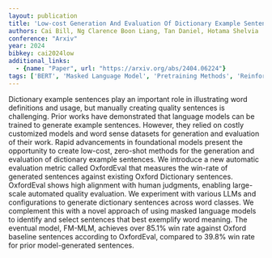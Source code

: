 ```yaml
---
layout: publication
title: 'Low-cost Generation And Evaluation Of Dictionary Example Sentences'
authors: Cai Bill, Ng Clarence Boon Liang, Tan Daniel, Hotama Shelvia
conference: "Arxiv"
year: 2024
bibkey: cai2024low
additional_links:
  - {name: "Paper", url: "https://arxiv.org/abs/2404.06224"}
tags: ['BERT', 'Masked Language Model', 'Pretraining Methods', 'Reinforcement Learning', 'Tools']
---
```

Dictionary example sentences play an important role in illustrating word
definitions and usage, but manually creating quality sentences is challenging.
Prior works have demonstrated that language models can be trained to generate
example sentences. However, they relied on costly customized models and word
sense datasets for generation and evaluation of their work. Rapid advancements
in foundational models present the opportunity to create low-cost, zero-shot
methods for the generation and evaluation of dictionary example sentences. We
introduce a new automatic evaluation metric called OxfordEval that measures the
win-rate of generated sentences against existing Oxford Dictionary sentences.
OxfordEval shows high alignment with human judgments, enabling large-scale
automated quality evaluation. We experiment with various LLMs and
configurations to generate dictionary sentences across word classes. We
complement this with a novel approach of using masked language models to
identify and select sentences that best exemplify word meaning. The eventual
model, FM-MLM, achieves over 85.1% win rate against Oxford baseline sentences
according to OxfordEval, compared to 39.8% win rate for prior model-generated
sentences.
